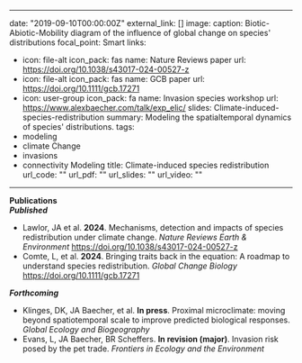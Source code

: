  ---
date: "2019-09-10T00:00:00Z"
external_link: []
image:
  caption: Biotic-Abiotic-Mobility diagram of the influence of global change on species' distributions
  focal_point: Smart
links:
- icon: file-alt
  icon_pack: fas
  name: Nature Reviews paper
  url: https://doi.org/10.1038/s43017-024-00527-z 
- icon: file-alt
  icon_pack: fas
  name: GCB paper
  url: https://doi.org/10.1111/gcb.17271 
- icon: user-group
  icon_pack: fa
  name: Invasion species workshop
  url: https://www.alexbaecher.com/talk/exp_elic/
slides: Climate-induced-species-redistribution
summary: Modeling the spatialtemporal dynamics of species' distributions.
tags:
- modeling
- climate Change
- invasions
- connectivity Modeling
title: Climate-induced species redistribution
url_code: ""
url_pdf: ""
url_slides: ""
url_video: ""
---

**Publications**  
***Published***  
- Lawlor, JA et al. **2024**. Mechanisms, detection and impacts of species redistribution under climate change. *Nature Reviews Earth & Environment* https://doi.org/10.1038/s43017-024-00527-z 
- Comte, L, et al. **2024**. Bringing traits back in the equation: A roadmap to understand species redistribution. *Global Change Biology* https://doi.org/10.1111/gcb.17271 

***Forthcoming***  
- Klinges, DK, JA Baecher, et al. **In press**. Proximal microclimate: moving beyond spatiotemporal scale to improve predicted biological responses. *Global Ecology and Biogeography* 
- Evans, L, JA Baecher, BR Scheffers. **In revision (major)**. Invasion risk posed by the pet trade. *Frontiers in Ecology and the Environment*

